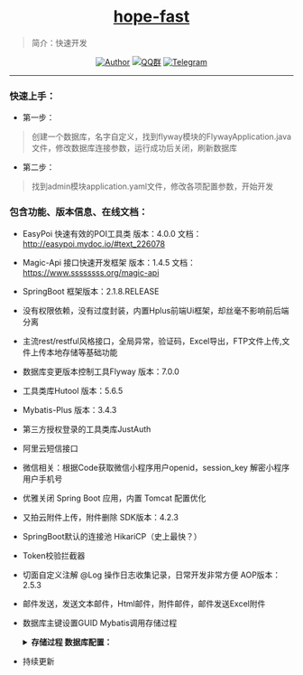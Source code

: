 <h1 align="center"><a href="https://github.com/java-aodeng" target="_blank">hope-fast</a></h1>

> 简介：快速开发

<p align="center">
<a href="https://github.com/java-aodeng"><img alt="Author" src="https://img.shields.io/badge/author-%E4%BD%8E%E8%B0%83%E5%B0%8F%E7%86%8A%E7%8C%AB-blue.svg"/></a>
<a href="https://jq.qq.com/?_wv=1027&k=574chhz"><img alt="QQ群" src="https://img.shields.io/badge/chat-%E4%BD%8E%E8%B0%83%E5%B0%8F%E7%86%8A%E7%8C%ABQQ%E7%BE%A4-yellow.svg"/></a>
<a href="https://t.me/joinchat/LSsyBxVKLGEkF5MtIhg6TQ"><img alt="Telegram" src="https://img.shields.io/badge/telegram-%E4%BD%8E%E8%B0%83%E5%B0%8F%E7%86%8A%E7%8C%AB--%E5%AE%98%E6%96%B9%E9%83%A8%E8%90%BD-orange.svg"/></a>
</p>

------------------------------

### 快速上手：

- 第一步：
> 创建一个数据库，名字自定义，找到flyway模块的FlywayApplication.java文件，修改数据库连接参数，运行成功后关闭，刷新数据库
- 第二步：
> 找到admin模块application.yaml文件，修改各项配置参数，开始开发

### 包含功能、版本信息、在线文档：

- EasyPoi 快速有效的POI工具类 版本：4.0.0 文档：http://easypoi.mydoc.io/#text_226078
- Magic-Api 接口快速开发框架 版本：1.4.5 文档：https://www.ssssssss.org/magic-api 
- SpringBoot 框架版本：2.1.8.RELEASE
- 没有权限依赖，没有过度封装，内置Hplus前端Ui框架，却丝毫不影响前后端分离
- 主流rest/restful风格接口，全局异常，验证码，Excel导出，FTP文件上传,文件上传本地存储等基础功能
- 数据库变更版本控制工具Flyway 版本：7.0.0
- 工具类库Hutool 版本：5.6.5
- Mybatis-Plus 版本：3.4.3
- 第三方授权登录的工具类库JustAuth
- 阿里云短信接口
- 微信相关：根据Code获取微信小程序用户openid，session_key 解密小程序用户手机号
- 优雅关闭 Spring Boot 应用，内置 Tomcat 配置优化
- 又拍云附件上传，附件删除 SDK版本：4.2.3
- SpringBoot默认的连接池 HikariCP（史上最快？）
- Token校验拦截器
- 切面自定义注解 @Log 操作日志收集记录，日常开发非常方便  AOP版本：2.5.3
- 邮件发送，发送文本邮件，Html邮件，附件邮件，邮件发送Excel附件
- 数据库主键设置GUID Mybatis调用存储过程     
    <details>   
        <summary>
            <b>存储过程 数据库配置：</b>
        </summary>

        1、mysql数据库创建表（该表为配置id生成规则）：

            CREATE TABLE `pb_code_ident` (
              `PCI_Table` varchar(64) NOT NULL,
              `PCI_Type` varchar(64) DEFAULT NULL,
              `PCI_Length` int DEFAULT NULL,
              `PCI_Head` varchar(8) DEFAULT NULL,
              `PCI_Fill` varchar(64) DEFAULT NULL,
              `PCI_Date` datetime DEFAULT NULL,
              `PCI_Default` decimal(18,0) DEFAULT NULL,
              `PCI_Identity` decimal(16,0) DEFAULT NULL,
              PRIMARY KEY (`PCI_Table`)
            ) ENGINE=InnoDB DEFAULT CHARSET=utf8mb4 COLLATE=utf8mb4_0900_ai_ci;

        2、创建存储过程

                DROP PROCEDURE IF EXISTS `GetID2`;
                DELIMITER ;;
                CREATE PROCEDURE `GetID2`(IN TableName VARCHAR(100),OUT TableID VARCHAR(36))
                BEGIN
                DECLARE s_Ident VARCHAR(20);
                DECLARE s_Fill VARCHAR(1);
                DECLARE s_Type VARCHAR(3);
                DECLARE s_Date VARCHAR(16);
                DECLARE s_Head VARCHAR(10);
                DECLARE s_ID VARCHAR(20);
                DECLARE d_Date datetime;

                select PCI_Date into d_Date from PB_Code_Ident Where PCI_Table = TableName;
                if(REPLACE(DATE_FORMAT(d_Date,'%Y/%m/%d'),'-','/')=REPLACE(curdate(),'-','/')) THEN
                SET TRANSACTION ISOLATION LEVEL READ UNCOMMITTED;
                update PB_Code_Ident set PCI_Identity = PCI_Identity + 1 Where PCI_Table = TableName;
                else
                SET TRANSACTION ISOLATION LEVEL READ UNCOMMITTED;
                update PB_Code_Ident set PCI_Identity = PCI_Default,PCI_Date=REPLACE(curdate(),'-','/') Where PCI_Table = TableName;
                end if;
                select PCI_Identity,PCI_Head into s_ID,s_Head from PB_Code_Ident Where PCI_Table = TableName;
                set @TableID = concat(s_Head,REPLACE(curdate(),'-',''),s_ID);
                select @TableID INTO TableID;
                END
                ;;
                DELIMITER ;

        3、MyBatis调用

            <!-- 此处的大括号与call之间不能换行（但是可以有空格），后面的大括号可以换行，否则会抛异常 -->
            <select id="getID" statementType="CALLABLE" parameterType="com.hope.model.bean.GetID" useCache="false">
                <![CDATA[
                call GetID2(#{name,mode=IN},#{id,jdbcType=VARCHAR,mode=OUT});
                ]]>
            </select>

    </details>
- 持续更新